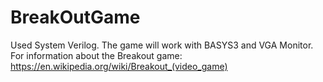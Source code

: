 # BreakOutGame
  
  Used System Verilog. The game will work with BASYS3 and VGA Monitor.
  For information about the Breakout game: https://en.wikipedia.org/wiki/Breakout_(video_game)
